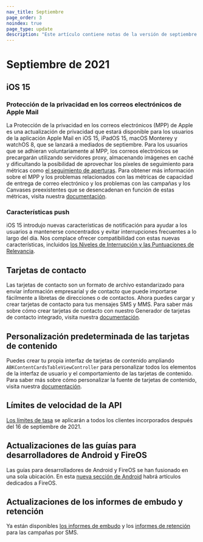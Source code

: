 ```yaml
---
nav_title: Septiembre
page_order: 3
noindex: true
page_type: update
description: "Este artículo contiene notas de la versión de septiembre de 2021."
---
```


# Septiembre de 2021

## iOS 15

### Protección de la privacidad en los correos electrónicos de Apple Mail 

La Protección de la privacidad en los correos electrónicos (MPP) de Apple es una actualización de privacidad que estará disponible para los usuarios de la aplicación Apple Mail en iOS 15, iPadOS 15, macOS Monterey y watchOS 8, que se lanzará a mediados de septiembre. Para los usuarios que se adhieran voluntariamente al MPP, los correos electrónicos se precargarán utilizando servidores proxy, almacenando imágenes en caché y dificultando la posibilidad de aprovechar los píxeles de seguimiento para métricas como [el seguimiento de aperturas]({{site.baseurl}}/user_guide/administrative/app_settings/email_settings/#open-tracking-pixel). Para obtener más información sobre el MPP y los problemas relacionados con las métricas de capacidad de entrega de correo electrónico y los problemas con las campañas y los Canvases preexistentes que se desencadenan en función de estas métricas, visita nuestra [documentación]({{site.baseurl}}/user_guide/message_building_by_channel/email/apple_mail/mpp/).

### Características push

iOS 15 introdujo nuevas características de notificación para ayudar a los usuarios a mantenerse concentrados y evitar interrupciones frecuentes a lo largo del día. Nos complace ofrecer compatibilidad con estas nuevas características, incluidos [los Niveles de Interrupción y las Puntuaciones de Relevancia]({{site.baseurl}}/user_guide/message_building_by_channel/push/ios/notification_options/).

## Tarjetas de contacto

Las tarjetas de contacto son un formato de archivo estandarizado para enviar información empresarial y de contacto que puede importarse fácilmente a libretas de direcciones o de contactos. Ahora puedes cargar y crear tarjetas de contacto para tus mensajes SMS y MMS. Para saber más sobre cómo crear tarjetas de contacto con nuestro Generador de tarjetas de contacto integrado, visita nuestra [documentación]({{site.baseurl}}/user_guide/message_building_by_channel/sms_mms_rcs/mms/contact_card/).

## Personalización predeterminada de las tarjetas de contenido

Puedes crear tu propia interfaz de tarjetas de contenido ampliando `ABKContentCardsTableViewController` para personalizar todos los elementos de la interfaz de usuario y el comportamiento de las tarjetas de contenido. Para saber más sobre cómo personalizar la fuente de tarjetas de contenido, visita nuestra [documentación]({{site.baseurl}}/developer_guide/content_cards/customizing_cards/style/). 

## Límites de velocidad de la API

[Los límites de tasa]({{site.baseurl}}/api/basics/#api-limits/) se aplicarán a todos los clientes incorporados después del 16 de septiembre de 2021. 

## Actualizaciones de las guías para desarrolladores de Android y FireOS

Las guías para desarrolladores de Android y FireOS se han fusionado en una sola ubicación. En esta [nueva sección de Android]({{site.baseurl}}/developer_guide/push_notifications/?sdktab=android) habrá artículos dedicados a FireOS.

## Actualizaciones de los informes de embudo y retención

Ya están disponibles [los informes de embudo]({{site.baseurl}}/user_guide/analytics/reporting/funnel_reports/) y los [informes de retención]({{site.baseurl}}/user_guide/analytics/reporting/retention_reports/) para las campañas por SMS.
